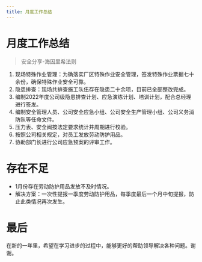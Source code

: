 ```yaml
---
title: 月度工作总结
---
```


# 月度工作总结
> 安全分享-海因里希法则
1. 现场特殊作业管理：为确落实厂区特殊作业安全管理，签发特殊作业票据七十余份，确保特殊作业安全可靠。
2. 隐患排查：现场共排查施工队伍存在隐患二十余项，目前已全部整改完成。
3. 编制2022年度公司级隐患排查计划、应急演练计划、培训计划，配合总经理进行签发。
4. 编制安全管理人员、公司安全应急小组、公司安全生产管理小组、公司义务消防队等任命文件。
5. 压力表、安全阀按法定要求统计并周期进行校验。
7. 按照公司相关规定，对员工发放劳动防护用品。
7. 协助部门长进行公司应急预案的评审工作。

# 存在不足
- 1月份存在劳动防护用品发放不及时情况。
- 解决方案：一次性提报一季度劳动防护用品，每季度最后一个月中旬提报，防止此类情况再次发生。

# 最后
在新的一年里，希望在学习进步的过程中，能够更好的帮助领导解决各种问题。谢谢。

